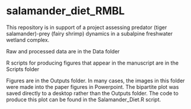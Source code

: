 # salamander_diet_RMBL

This repository is in support of a project assessing predator (tiger salamander)-prey (fairy shrimp) dynamics in a subalpine freshwater wetland complex. 

Raw and processed data are in the Data folder

R scripts for producing figures that appear in the manuscript are in the Scripts folder

Figures are in the Outputs folder. In many cases, the images in this folder were made into the paper figures in Powerpoint. The bipartite plot was saved directly to a desktop rather than the Outputs folder. The code to produce this plot can be found in the Salamander_Diet.R script. 